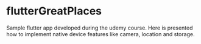 # flutterGreatPlaces
Sample flutter app developed during the udemy course. Here is presented how to implement native device features like camera, location and storage.
